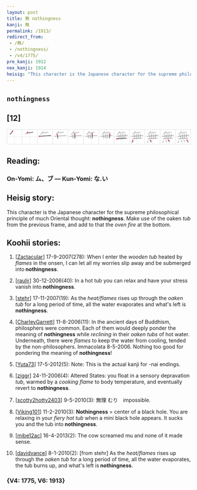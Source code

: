 ```yaml
---
layout: post
title: 無 nothingness
kanji: 無
permalink: /1913/
redirect_from:
 - /無/
 - /nothingness/
 - /v4/1775/
pre_kanji: 1912
nex_kanji: 1914
heisig: "This character is the Japanese character for the supreme philosophical principle of much Oriental thought: <b>nothingness</b>. Make use of the oaken <i>tub</i> from the previous frame, and add to that the <i>oven fire</i> at the bottom."
---
```


## `nothingness`

## [12]

<div class="stroke"><img src="../images/E784A1.png" /></div>

## Reading:

### On-Yomi: ム、ブ &mdash; Kun-Yomi: な.い

## Heisig story:

This character is the Japanese character for the supreme philosophical principle of much Oriental thought: <b>nothingness</b>. Make use of the oaken <i>tub</i> from the previous frame, and add to that the <i>oven fire</i> at the bottom.

## Koohii stories:

1) [<a href="http://kanji.koohii.com/profile/Zactacular">Zactacular</a>] 17-9-2007(278): When I enter the <em>wooden tub</em> heated by <em>flames</em> in the onsen, I can let all my worries slip away and be submerged into<strong> nothingness</strong>.

2) [<a href="http://kanji.koohii.com/profile/raulir">raulir</a>] 30-12-2006(40): In a hot tub you can relax and have your stress vanish into<strong> nothingness</strong>.

3) [<a href="http://kanji.koohii.com/profile/stehr">stehr</a>] 17-11-2007(19): As the <em>heat/flames</em> rises up through the <em>oaken tub</em> for a long period of time, all the water evaporates and what&#039;s left is<strong> nothingness</strong>.

4) [<a href="http://kanji.koohii.com/profile/CharleyGarrett">CharleyGarrett</a>] 11-8-2006(11): In the ancient days of Buddhism, philosphers were common. Each of them would deeply ponder the meaning of <strong>nothingness</strong> while <em>reclining</em> in their <em>oaken tubs</em> of hot water. Underneath, there were <em>flames</em> to keep the water from cooling, tended by the non-philosophers. Immacolata 8-5-2006. Nothing too good for pondering the meaning of <strong>nothingness</strong>!

5) [<a href="http://kanji.koohii.com/profile/Yuta73">Yuta73</a>] 17-5-2012(5): Note: This is the actual kanji for -nai endings.

6) [<a href="http://kanji.koohii.com/profile/ziggr">ziggr</a>] 24-11-2006(4): Altered States: you float in a sensory depravation <em>tub</em>, warmed by a <em>cooking flame</em> to body temperature, and eventually revert to <strong>nothingness</strong>.

7) [<a href="http://kanji.koohii.com/profile/scotty2hotty2403">scotty2hotty2403</a>] 9-5-2010(3): 無理 むり　impossible.

8) [<a href="http://kanji.koohii.com/profile/Viking101">Viking101</a>] 11-2-2010(3): <strong>Nothingness</strong> = center of a black hole. You are relaxing in your <em>fiery hot tub</em> when a mini black hole appears. It sucks you and the tub into<strong> nothingness</strong>.

9) [<a href="http://kanji.koohii.com/profile/mibe12ac">mibe12ac</a>] 16-4-2013(2): The cow screamed mu and none of it made sense.

10) [<a href="http://kanji.koohii.com/profile/davidvance">davidvance</a>] 8-1-2010(2): [from stehr] As the <em>heat/flames</em> rises up through the <em>oaken tub</em> for a long period of time, all the water evaporates, the tub burns up, and what&#039;s left is<strong> nothingness</strong>.

### {V4: 1775, V6: 1913}
